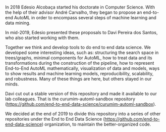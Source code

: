 In 2018 Edesio Alcobaça started his doctorate in Computer Science. With the
help of their advisor André Carvalho, they began to propose an end-to-end
AutoML in order to encompass several steps of machine learning and data mining.

In mid-2019, Edesio presented these proposals to Davi Pereira dos Santos, who
also started working with them.

Together we think and develop tools to do end to end data science. We developed
some interesting ideas, such as: structuring the search space in trees/graphs,
minimal components for AutoML, how to treat data and its transformations during
the construction of the pipeline, how to represent End-to-End AutoML
mathematically, visualization of data and models, ways to show results and
machine learning models, reproducibility, scalability, and robustness. Many of
these things are here, but others stayed in our minds.

Davi cut out a stable version of this repository and made it available to our
lab colleagues. That is the curumim-automl-sandbox repository
(https://github.com/end-to-end-data-science/curumim-automl-sandbox).

We decided at the end of 2019 to divide this repository into a series of other
repositories under the End to End Data Science
(https://github.com/end-to-end-data-science) organization, to maintain the
better-organized code.

